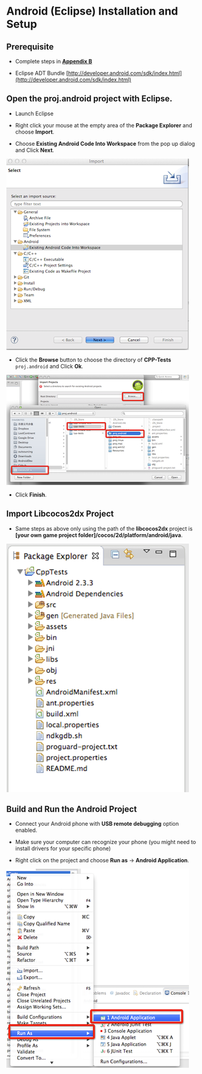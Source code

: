# Android (Eclipse) Installation and Setup

## Prerequisite
* Complete steps in **[Appendix B](B/index.html)**

* Eclipse ADT Bundle [http://developer.android.com/sdk/index.html](http://developer.android.com/sdk/index.html)

## Open the proj.android project with Eclipse.

* Launch Eclipse

* Right click your mouse at the empty area of the __Package Explorer__ and choose
__Import__.

* Choose __Existing Android Code Into Workspace__ from the pop up dialog and Click
__Next__.

![](C-img/image2.png)

* Click the __Browse__ button to choose the directory of __CPP-Tests__ `proj.android`
and Click __Ok__.

![](C-img/image3.png)

* Click __Finish__.

## Import Libcocos2dx Project
* Same steps as above only using the path of the __libcocos2dx__ project is
__[your own game project folder]/cocos/2d/platform/android/java__.

![](C-img/image5.png)

## Build and Run the Android Project
* Connect your Android phone with __USB remote debugging__ option enabled.

* Make sure your computer can recognize your phone (you might need to install
drivers for your specific phone)

* Right click on the project and choose __Run as__ -> __Android Application__.

![](C-img/image6.png)
